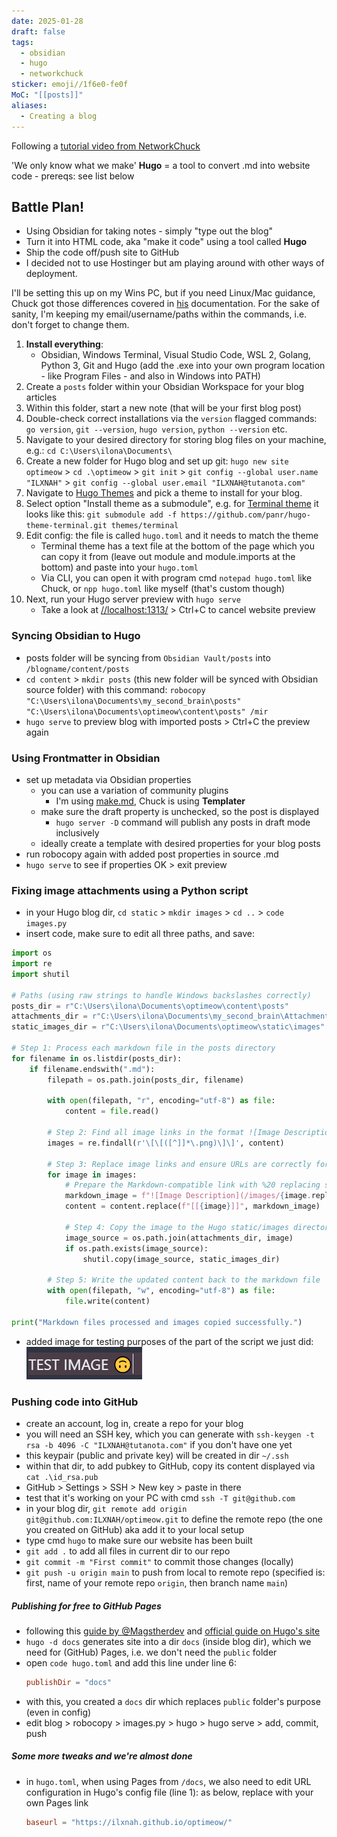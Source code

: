 ```yaml
---
date: 2025-01-28
draft: false
tags:
  - obsidian
  - hugo
  - networkchuck
sticker: emoji//1f6e0-fe0f
MoC: "[[posts]]"
aliases:
  - Creating a blog
---
```

Following a [tutorial video from NetworkChuck](https://www.youtube.com/watch?v=dnE7c0ELEH8)

'We only know what we make'
**Hugo** = a tool to convert .md into website code
	- prereqs: see list below
## Battle Plan!
- Using Obsidian for taking notes - simply "type out the blog"
- Turn it into HTML code, aka "make it code" using a tool called **Hugo**
- Ship the code off/push site to GitHub
- I decided not to use Hostinger but am playing around with other ways of deployment.

I'll be setting this up on my Wins PC, but if you need Linux/Mac guidance, Chuck got those differences covered in [his](https://blog.networkchuck.com/posts/my-insane-blog-pipeline/) documentation. For the sake of sanity, I'm keeping my email/username/paths within the commands, i.e. don't forget to change them. 
1. **Install everything**: 
	- Obsidian, Windows Terminal, Visual Studio Code, WSL 2, Golang, Python 3, Git and Hugo (add the .exe into your own program location - like Program Files - and also in Windows into PATH)
2.  Create a `posts` folder within your Obsidian Workspace for your blog articles
3. Within this folder, start a new note (that will be your first blog post)
4. Double-check correct installations via the `version` flagged commands:
  `go version`, `git --version`, `hugo version`, `python --version` etc.
5. Navigate to your desired directory for storing blog files on your machine, e.g.: `cd C:\Users\ilona\Documents\`
6. Create a new folder for Hugo blog and set up git: `hugo new site optimeow` > `cd .\optimeow` > `git init` > `git config --global user.name "ILXNAH"` > `git config --global user.email "ILXNAH@tutanota.com"`
7. Navigate to [Hugo Themes](https://themes.gohugo.io/) and pick a theme to install for your blog.
8. Select option "Install theme as a submodule", e.g. for [Terminal theme](https://themes.gohugo.io/themes/hugo-theme-terminal/) it looks like this:
  `git submodule add -f https://github.com/panr/hugo-theme-terminal.git themes/terminal`
9. Edit config: the file is called `hugo.toml` and it needs to match the theme
	- Terminal theme has a text file at the bottom of the page which you can copy it from (leave out module and module.imports at the bottom) and paste into your `hugo.toml`
	- Via CLI, you can open it with program cmd `notepad hugo.toml` like Chuck, or `npp hugo.toml` like myself (that's custom though)
10. Next, run your Hugo server preview with `hugo serve`
	- Take a look at [//localhost:1313/](//localhost:1313/) > Ctrl+C to cancel website preview
### Syncing Obsidian to Hugo
- posts folder will be syncing from `Obsidian Vault/posts` into `/blogname/content/posts`
- `cd content` > `mkdir posts` (this new folder will be synced with Obsidian source folder) with this command: `robocopy "C:\Users\ilona\Documents\my_second_brain\posts" "C:\Users\ilona\Documents\optimeow\content\posts" /mir`
- `hugo serve` to preview blog with imported posts > Ctrl+C the preview again
### Using Frontmatter in Obsidian
- set up metadata via Obsidian properties
	- you can use a variation of community plugins
		- I'm using [make.md](https://www.make.md/), Chuck is using **Templater**
	- make sure the draft property is unchecked, so the post is displayed
		- `hugo server -D` command will publish any posts in draft mode inclusively
	- ideally create a template with desired properties for your blog posts
- run robocopy again with added post properties in source .md
- `hugo serve` to see if properties OK > exit preview
### Fixing image attachments using a Python script
- in your Hugo blog dir, `cd static` > `mkdir images` > `cd ..` > `code images.py`
- insert code, make sure to edit all three paths, and save:
```python
import os
import re
import shutil

# Paths (using raw strings to handle Windows backslashes correctly)
posts_dir = r"C:\Users\ilona\Documents\optimeow\content\posts"
attachments_dir = r"C:\Users\ilona\Documents\my_second_brain\Attachments"
static_images_dir = r"C:\Users\ilona\Documents\optimeow\static\images"

# Step 1: Process each markdown file in the posts directory
for filename in os.listdir(posts_dir):
    if filename.endswith(".md"):
        filepath = os.path.join(posts_dir, filename)

        with open(filepath, "r", encoding="utf-8") as file:
            content = file.read()

        # Step 2: Find all image links in the format ![Image Description](/images/Pasted%20image%20...%20.png)
        images = re.findall(r'\[\[([^]]*\.png)\]\]', content)

        # Step 3: Replace image links and ensure URLs are correctly formatted
        for image in images:
            # Prepare the Markdown-compatible link with %20 replacing spaces
            markdown_image = f"![Image Description](/images/{image.replace(' ', '%20')})"
            content = content.replace(f"[[{image}]]", markdown_image)

            # Step 4: Copy the image to the Hugo static/images directory if it exists
            image_source = os.path.join(attachments_dir, image)
            if os.path.exists(image_source):
                shutil.copy(image_source, static_images_dir)

        # Step 5: Write the updated content back to the markdown file
        with open(filepath, "w", encoding="utf-8") as file:
            file.write(content)

print("Markdown files processed and images copied successfully.")
```

- added image for testing purposes of the part of the script we just did:
	![Image Description](/images/Pasted%20image%2020250131130510.png)
### Pushing code into GitHub
- create an account, log in, create a repo for your blog 
- you will need an SSH key, which you can generate with `ssh-keygen -t rsa -b 4096 -C "ILXNAH@tutanota.com"` if you don't have one yet
- this keypair (public and private key) will be created in dir `~/.ssh`
- within that dir, to add pubkey to GitHub, copy its content displayed via `cat .\id_rsa.pub`
- GitHub > Settings > SSH > New key > paste in there
- test that it's working on your PC with cmd `ssh -T git@github.com`
- in your blog dir, `git remote add origin git@github.com:ILXNAH/optimeow.git` to define the remote repo (the one you created on GitHub) aka add it to your local setup
- type cmd `hugo` to make sure our website has been built
- `git add .` to add all files in current dir to our repo
- `git commit -m "First commit"` to commit those changes (locally)
- `git push -u origin main` to push from local to remote repo
	(specified is: first, name of your remote repo `origin`, then branch name `main`)
##### Publishing for free to GitHub Pages 
- following this [guide by @Magstherdev](https://medium.com/@magstherdev/github-pages-hugo-86ae6bcbadd) and [official guide on Hugo's site](https://gohugo.io/hosting-and-deployment/hosting-on-github/)
- `hugo -d docs` generates site into a dir `docs` (inside blog dir), which we need for (GitHub) Pages, i.e. we don't need the `public` folder
- open `code hugo.toml` and add this line under line 6:
  ```hugo.toml
  publishDir = "docs"
  ```
- with this, you created a `docs` dir which replaces `public` folder's purpose (even in config)
- edit blog > robocopy > images.py > hugo > hugo serve > add, commit, push
##### Some more tweaks and we're almost done
- in `hugo.toml`, when using Pages from `/docs`, we also need to edit URL configuration in Hugo's config file (line 1): as below, replace with your own Pages link
	```hugo.toml
	baseurl = "https://ilxnah.github.io/optimeow/"
	```